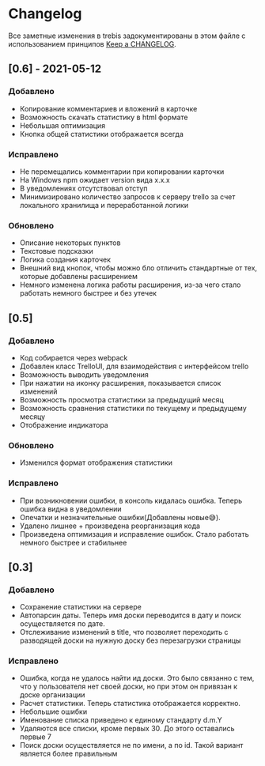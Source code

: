 # Changelog

Все заметные изменения в trebis задокументированы в этом файле с использованием принципов [Keep a CHANGELOG](http://keepachangelog.com/).

## [0.6] - 2021-05-12

### Добавлено

* Копирование комментариев и вложений в карточке
* Возможность скачать статистику в html формате
* Небольшая оптимизация
* Кнопка общей статистики отображается всегда

### Исправлено

* Не перемещались комментарии при копировании карточки
* На Windows npm ожидает version вида x.x.x
* В уведомлениях отсутствовал отступ
* Минимизировано количество запросов к серверу trello за счет локального хранилища и переработанной логики

### Обновлено

* Описание некоторых пунктов
* Текстовые подсказки
* Логика создания карточек
* Внешний вид кнопок, чтобы можно бло отличить стандартные от тех, которые добавлены расширением
* Немного изменена логика работы расширения, из-за чего стало работать немного быстрее и без утечек


## [0.5]

### Добавлено

* Код собирается через webpack
* Добавлен класс TrelloUI, для взаимодействия с интерфейсом trello
* Возможность выводить уведомления
* При нажатии на иконку расширения, показывается список изменений
* Возможность просмотра статистики за предыдущий месяц
* Возможность сравнения статистики по текущему и предыдущему месяцу
* Отображение индикатора

### Обновлено

* Изменился формат отображения статистики

### Исправлено

* При возникновении ошибки, в консоль кидалась ошибка. Теперь ошибка видна в уведомлении
* Опечатки и незначительные ошибки(Добавлены новые😅).
* Удалено лишнее + произведена реорганизация кода
* Произведена оптимизация и исправление ошибок. Стало работать немного быстрее и стабильнее


## [0.3]

### Добавлено

* Сохранение статистики на сервере
* Автопарсин даты. Теперь имя доски переводится в дату и поиск осуществляется по дате.
* Отслеживание изменений в title, что позволяет переходить с разводящей доски на нужную доску без перезагрузки страницы

### Исправлено

* Ошибка, когда не удалось найти ид доски. Это было связанно с тем, что у пользователя нет своей доски, но при этом он привязан к доске организации            
* Расчет статистики. Теперь статистика отображается корректно.
* Небольшие ошибки
* Именование списка приведено к единому стандарту d.m.Y
* Удаляются все списки, кроме первых 30. До этого оставались первые 7
* Поиск доски осуществляется не по имени, а по id. Такой вариант является более правильным


[v-0.6]: https://github.com/max36895/trebis/compare/0.6...0.5
[master]: https://github.com/max36895/trebis/compare/0.6...master
[dev]: https://github.com/max36895/trebis/compare/master...dev
